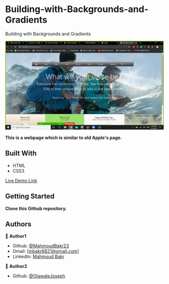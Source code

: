 # Building-with-Backgrounds-and-Gradients
Building with Backgrounds and Gradients

![screenshot](./screenshot.png)

**This is a webpage which is similar to old Apple's page.**

## Built With

- HTML
- CSS3

[Live Demo Link](https://rawcdn.githack.com/MahmoudBakr23/Building-with-Backgrounds-and-Gradients/beba9eb9aa6e72c2ec6fc8867b34958b316e1807/index.html)

## Getting Started

**Clone this Github repository.**

## Authors

👤 **Author1**

- Github: [@MahmoudBakr23](https://github.com/MahmoudBakr23)
- Gmail: [mbakr6821@gmail.com]
- LinkedIn: [Mahmoud Bakr](https://www.linkedin.com/in/mahmoud-bakr-a76323194/)

👤 **Author2**

- Github: [@OlawaleJoseph](https://github.com/OlawaleJoseph)